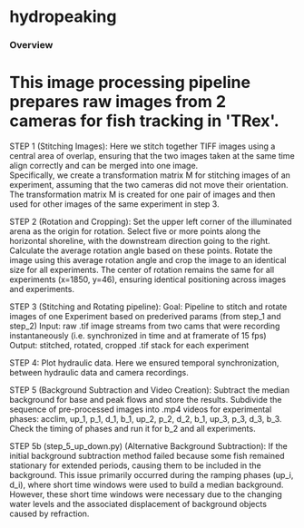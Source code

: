 # hydropeaking

### Overview
# This image processing pipeline prepares raw images from 2 cameras for fish tracking in 'TRex'.

STEP 1  (Stitching Images):
Here we stitch together TIFF images using a central area of overlap, ensuring that the two images taken at the same time align correctly and can be merged into one image.  
Specifically, we create a transformation matrix M for stitching images of an experiment, assuming that the two cameras did not move their orientation.
The transformation matrix M is created for one pair of images and then used for other images of the same experiment in step 3.

STEP 2 (Rotation and Cropping): 
Set the upper left corner of the illuminated arena as the origin for rotation. Select five or more points along the horizontal shoreline, with the downstream direction going to the right. 
Calculate the average rotation angle based on these points. Rotate the image using this average rotation angle and crop the image to an identical size for all experiments. 
The center of rotation remains the same for all experiments (x=1850, y=46), ensuring identical positioning across images and experiments.

STEP 3 (Stitching and Rotating pipeline):
Goal:   Pipeline to stitch and rotate images of one Experiment based on prederived params (from step_1 and step_2)
Input:  raw .tif image streams from two cams that were recording instantaneously (i.e. synchronized in time and at framerate of 15 fps)
Output: stitched, rotated, cropped .tif stack for each experiment

STEP 4:
Plot hydraulic data. Here we ensured temporal synchronization, between hydraulic data and camera recordings. 

STEP 5 (Background Subtraction and Video Creation):
Subtract the median background for base and peak flows and store the results. 
Subdivide the sequence of pre-processed images into .mp4 videos for experimental phases: acclim, up_1, p_1, d_1, b_1, up_2, p_2, d_2, b_1, up_3, p_3, d_3, b_3. 
Check the timing of phases and run it for b_2 and all experiments.

STEP 5b (step_5_up_down.py) (Alternative Background Subtraction): 
If the initial background subtraction method failed because some fish remained stationary for extended periods, causing them to be included in the background. 
This issue primarily occurred during the ramping phases (up_i, d_i), where short time windows were used to build a median background. 
However, these short time windows were necessary due to the changing water levels and the associated displacement of background objects caused by refraction.
